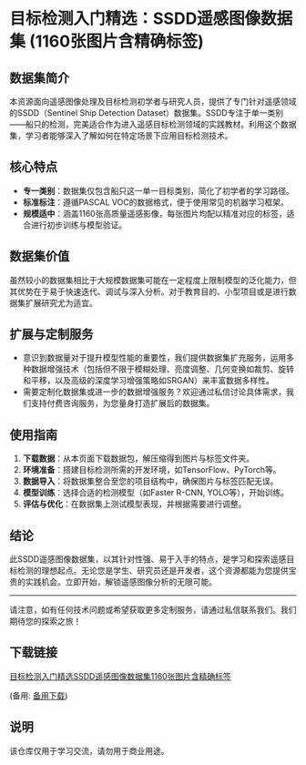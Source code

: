 # 目标检测入门精选：SSDD遥感图像数据集 (1160张图片含精确标签)

## 数据集简介

本资源面向遥感图像处理及目标检测初学者与研究人员，提供了专门针对遥感领域的SSDD（Sentinel Ship Detection Dataset）数据集。SSDD专注于单一类别——船只的检测，完美适合作为进入遥感目标检测领域的实践教材。利用这个数据集，学习者能够深入了解如何在特定场景下应用目标检测技术。

## 核心特点

- **专一类别**：数据集仅包含船只这一单一目标类别，简化了初学者的学习路径。
- **标准标注**：遵循PASCAL VOC的数据格式，便于使用常见的机器学习框架。
- **规模适中**：涵盖1160张高质量遥感影像，每张图片均配以精准对应的标签，适合进行初步训练与模型验证。
  
## 数据集价值

虽然较小的数据集相比于大规模数据集可能在一定程度上限制模型的泛化能力，但其优势在于易于快速迭代、调试与深入分析。对于教育目的、小型项目或是进行数据集扩展研究尤为适宜。

## 扩展与定制服务

- 意识到数据量对于提升模型性能的重要性，我们提供数据集扩充服务，运用多种数据增强技术（包括但不限于模糊处理、亮度调整、几何变换如裁剪、旋转和平移，以及高级的深度学习增强策略如SRGAN）来丰富数据多样性。
- 需要定制化数据集或进一步的数据增强服务？欢迎通过私信讨论具体需求，我们支持付费咨询服务，为您量身打造扩展后的数据集。

## 使用指南

1. **下载数据**：从本页面下载数据包，解压缩得到图片与标签文件夹。
2. **环境准备**：搭建目标检测所需的开发环境，如TensorFlow、PyTorch等。
3. **数据导入**：将数据集整合至您的项目结构中，确保图片与标签匹配无误。
4. **模型训练**：选择合适的检测模型（如Faster R-CNN, YOLO等），开始训练。
5. **评估与优化**：在数据集上测试模型表现，并根据需要进行调整。

## 结论

此SSDD遥感图像数据集，以其针对性强、易于入手的特点，是学习和探索遥感目标检测的理想起点。无论您是学生、研究员还是开发者，这个资源都能为您提供宝贵的实践机会。立即开始，解锁遥感图像分析的无限可能。

---

请注意，如有任何技术问题或希望获取更多定制服务，请通过私信联系我们。我们期待您的探索之旅！

## 下载链接
[目标检测入门精选SSDD遥感图像数据集1160张图片含精确标签](https://pan.quark.cn/s/5133013385f8) 

(备用: [备用下载](https://pan.baidu.com/s/1B3PTSkeC0C05iIQ1ZfvEqg?pwd=1234))

## 说明

该仓库仅用于学习交流，请勿用于商业用途。

